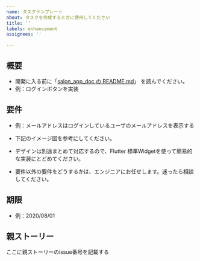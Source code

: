 ```yaml
---
name: タスクテンプレート
about: タスクを作成するときに使用してください
title: ''
labels: enhancement
assignees: ''

---
```


## 概要

- 開発に入る前に「[salon_app_doc の README.md](https://github.com/kboy-salon/salon_app_doc)」 を読んでください。
- 例：ログインボタンを実装

## 要件

- 例：メールアドレスはログインしているユーザのメールアドレスを表示する
- 下記のイメージ図を参考にしてください。

- デザインは別途まとめて対応するので、Flutter 標準Widgetを使って簡易的な実装にとどめてください。
- 要件以外の要件をどうするかは、エンジニアにお任せします。迷ったら相談してください。

## 期限

- 例：2020/08/01

## 親ストーリー

ここに親ストーリーのissue番号を記載する
